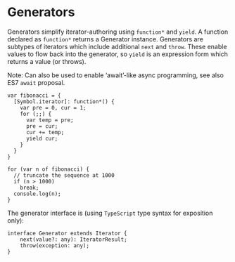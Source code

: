 # Generators

Generators simplify iterator-authoring using ```function*``` and ```yield```. A function declared as ```function*``` returns a Generator instance. Generators are subtypes of iterators which include additional ```next``` and ```throw```. These enable values to flow back into the generator, so ```yield``` is an expression form which returns a value (or throws).

Note: Can also be used to enable ‘await’-like async programming, see also ES7 ```await``` proposal.

```
var fibonacci = {
  [Symbol.iterator]: function*() {
    var pre = 0, cur = 1;
    for (;;) {
      var temp = pre;
      pre = cur;
      cur += temp;
      yield cur;
    }
  }
}

for (var n of fibonacci) {
  // truncate the sequence at 1000
  if (n > 1000)
    break;
  console.log(n);
}
```

The generator interface is (using ```TypeScript``` type syntax for exposition only):

```
interface Generator extends Iterator {
    next(value?: any): IteratorResult;
    throw(exception: any);
}
```